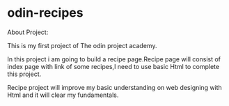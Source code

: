 # odin-recipes

About Project:


This is my first project of The odin project academy.

In this project i am going to build a recipe page.Recipe page will consist of index page with link of some recipes,I need to use basic Html to complete this project.

Recipe project will improve my basic understanding on web designing with Html and it will clear my fundamentals.


